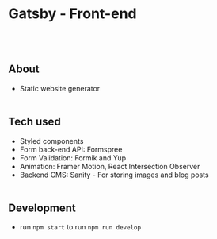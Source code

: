 # Gatsby - Front-end

  <br>
  <br>

## About

- Static website generator
  <br>
  <br>

## Tech used

- Styled components
- Form back-end API: Formspree
- Form Validation: Formik and Yup
- Animation: Framer Motion, React Intersection Observer
- Backend CMS: Sanity - For storing images and blog posts
  <br>
  <br>

## Development

- run `npm start` to run `npm run develop`

